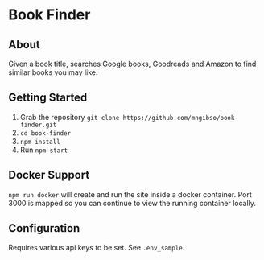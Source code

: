 # Book Finder

## About
Given a book title, searches Google books, Goodreads and Amazon to find similar books you may like.

## Getting Started
1. Grab the repository `git clone https://github.com/mngibso/book-finder.git`
2. `cd book-finder`
3. `npm install`
3. Run `npm start`

## Docker Support
`npm run docker` will create and run the site inside a docker container. Port 3000 is mapped so you can continue to view the running container locally.

## Configuration
Requires various api keys to be set.  See `.env_sample`.
